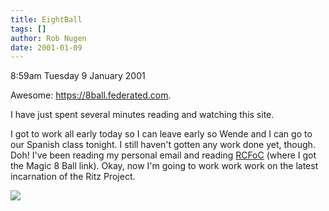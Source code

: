 ```yaml
---
title: EightBall
tags: []
author: Rob Nugen
date: 2001-01-09
---
```


<p class=date>8:59am Tuesday 9 January 2001</p>

<p>Awesome: <a
href="https://8ball.federated.com/">https://8ball.federated.com</a>.</p>

<p>I have just spent several minutes reading and watching this site.</p>

<p>I got to work all early today so I can leave early so Wende and I can go
to our Spanish class tonight.  I still haven't gotten any work done yet,
though.  Doh!  I've been reading my personal email and reading <a
href="https://www5.compaq.com/rcfoc/">RCFoC</a> (where I got the Magic 8 Ball
link).  Okay, now I'm going to work work work on the latest incarnation of
the Ritz Project.</p>

<p><img src="/images/rob/wL-ROB.gif"/></p>

